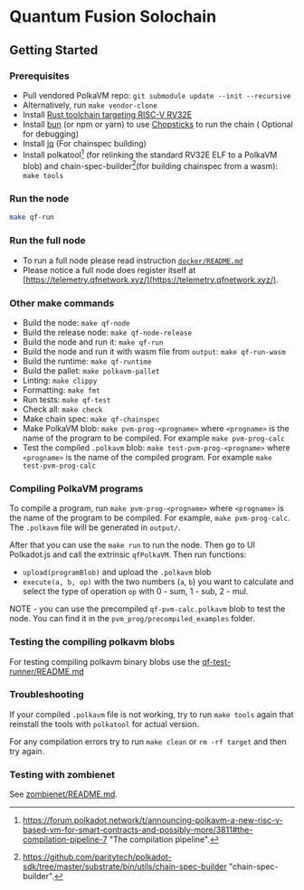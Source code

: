 # Quantum Fusion Solochain

## Getting Started

### Prerequisites

- Pull vendored PolkaVM repo: `git submodule update --init --recursive`
- Alternatively, run `make vendor-clone`
- Install [Rust toolchain targeting RISC-V RV32E](https://github.com/paritytech/rustc-rv32e-toolchain)
- Install [bun](https://bun.sh) (or npm or yarn) to use [Chopsticks](https://github.com/AcalaNetwork/chopsticks) to run the chain ( Optional for debugging)
- Install [jq](https://stedolan.github.io/jq/) (For chainspec building)
- Install polkatool[^1] (for relinking the standard RV32E ELF to a PolkaVM blob) and chain-spec-builder[^2](for building chainspec from a wasm): `make tools`

### Run the node

```bash
make qf-run
```

### Run the full node

- To run a full node please read instruction [`docker/README.md`](docker/README.md)
- Please notice a full node does register itself at [https://telemetry.qfnetwork.xyz/](https://telemetry.qfnetwork.xyz/).

### Other make commands

- Build the node: `make qf-node`
- Build the release node: `make qf-node-release`
- Build the node and run it: `make qf-run`
- Build the node and run it with wasm file from `output`: `make qf-run-wasm`
- Build the runtime: `make qf-runtime`
- Build the pallet: `make polkavm-pallet`
- Linting: `make clippy`
- Formatting: `make fmt`
- Run tests: `make qf-test`
- Check all: `make check`
- Make chain spec: `make qf-chainspec`
- Make PolkaVM blob: `make pvm-prog-<progname>` where `<progname>` is the name of the program to be compiled. For example `make pvm-prog-calc`
- Test the compiled `.polkavm` blob: `make test-pvm-prog-<progname>` where `<progname>` is the name of the compiled program. For example `make test-pvm-prog-calc`

### Compiling PolkaVM programs

To compile a program, run `make pvm-prog-<progname>` where `<progname>` is the name of the program to be compiled. For example, `make pvm-prog-calc`.
The `.polkavm` file will be generated in `output/`.

After that you can use the `make run` to run the node. Then go to UI Polkadot.js and call the extrinsic `qfPolkaVM`.
Then run functions:

- `upload(programBlob)` and upload the `.polkavm` blob
- `execute(a, b, op)` with the two numbers (`a`, `b`) you want to calculate and select the type of operation `op` with 0 - sum, 1 - sub, 2 - mul.

NOTE - you can use the precompiled `qf-pvm-calc.polkavm` blob to test the node. You can find it in the `pvm_prog/precompiled_examples` folder.

### Testing the compiling polkavm blobs

For testing compiling polkavm binary blobs use the [qf-test-runner/README.md](qf-test-runner/README.md)

### Troubleshooting

If your compiled `.polkavm` file is not working, try to run `make tools` again that reinstall the tools with `polkatool` for actual version.

For any compilation errors try to run `make clean` or `rm -rf target` and then try again.

### Testing with zombienet

See [zombienet/README.md](zombienet/README.md).

[^1]: <https://forum.polkadot.network/t/announcing-polkavm-a-new-risc-v-based-vm-for-smart-contracts-and-possibly-more/3811#the-compilation-pipeline-7> "The compilation pipeline".
[^2]: <https://github.com/paritytech/polkadot-sdk/tree/master/substrate/bin/utils/chain-spec-builder> "chain-spec-builder".
